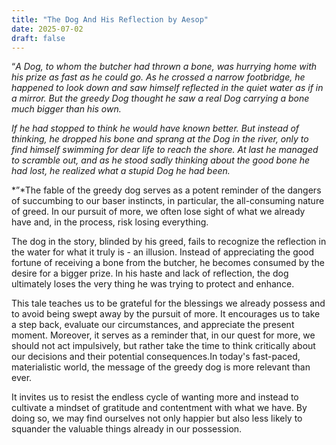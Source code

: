 ```yaml
---
title: "The Dog And His Reflection by Aesop"
date: 2025-07-02
draft: false
---
```


“*A Dog, to whom the butcher had thrown a bone, was hurrying home with
his prize as fast as he could go. As he crossed a narrow footbridge, he
happened to look down and saw himself reflected in the quiet water as if
in a mirror. But the greedy Dog thought he saw a real Dog carrying a
bone much bigger than his own.*

*If he had stopped to think he would have known better. But instead of
thinking, he dropped his bone and sprang at the Dog in the river, only
to find himself swimming for dear life to reach the shore. At last he
managed to scramble out, and as he stood sadly thinking about the good
bone he had lost, he realized what a stupid Dog he had been.*

*”*The fable of the greedy dog serves as a potent reminder of the
dangers of succumbing to our baser instincts, in particular, the
all-consuming nature of greed. In our pursuit of more, we often lose
sight of what we already have and, in the process, risk losing
everything.

The dog in the story, blinded by his greed, fails to recognize the
reflection in the water for what it truly is - an illusion. Instead of
appreciating the good fortune of receiving a bone from the butcher, he
becomes consumed by the desire for a bigger prize. In his haste and lack
of reflection, the dog ultimately loses the very thing he was trying to
protect and enhance.

This tale teaches us to be grateful for the blessings we already possess
and to avoid being swept away by the pursuit of more. It encourages us
to take a step back, evaluate our circumstances, and appreciate the
present moment. Moreover, it serves as a reminder that, in our quest for
more, we should not act impulsively, but rather take the time to think
critically about our decisions and their potential consequences.In
today's fast-paced, materialistic world, the message of the greedy dog
is more relevant than ever.

It invites us to resist the endless cycle of wanting more and instead to
cultivate a mindset of gratitude and contentment with what we have. By
doing so, we may find ourselves not only happier but also less likely to
squander the valuable things already in our possession.
